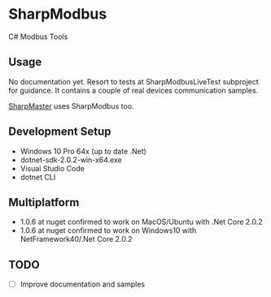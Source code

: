# SharpModbus

C# Modbus Tools

## Usage

No documentation yet. Resort to tests at SharpModbusLiveTest subproject for guidance. It contains a couple of real devices communication samples.

[SharpMaster](https://github.com/samuelventura/SharpMaster) uses SharpModbus too.

## Development Setup

- Windows 10 Pro 64x (up to date .Net)
- dotnet-sdk-2.0.2-win-x64.exe
- Visual Studio Code
- dotnet CLI

## Multiplatform

- 1.0.6 at nuget confirmed to work on MacOS/Ubuntu with .Net Core 2.0.2
- 1.0.6 at nuget confirmed to work on Windows10 with NetFramework40/.Net Core 2.0.2

## TODO

- [ ] Improve documentation and samples
